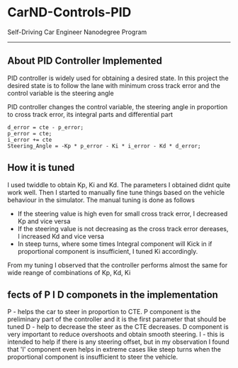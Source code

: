 # CarND-Controls-PID
Self-Driving Car Engineer Nanodegree Program

---

## About PID Controller Implemented
PID controller is widely used for obtaining a desired state. In this project the desired state is to follow the lane with minimum cross track error and the control variable is the steering angle

PID controller changes the control variable, the steering angle in proportion to cross track error, its integral parts and differential part


```
d_error = cte - p_error;
p_error = cte;
i_error += cte
Steering_Angle = -Kp * p_error - Ki * i_error - Kd * d_error;
```

## How it is tuned
I used twiddle to obtain Kp, Ki and Kd. The parameters I obtained didnt quite work well. Then I started to manually fine tune things based on the vehicle behaviour in the simulator. The manual tuning is done as follows

* If the steering value is high even for small cross track error, I decreased Kp and vice versa
* If the steering value is not decreasing as the cross track error dereases, I increased Kd and vice versa
* In steep turns, where some times Integral component will Kick in if proportional component is insufficient, I tuned Ki accordingly.

From my tuning I observed that the controller performs almost the same for wide reange of combinations of Kp, Kd, Ki

## fects of P I D componets in the implementation

P - helps the car to steer in proportion to CTE. P component is the preliminary part of the controller and it is the first parameter that should be tuned
D - help to decrease the steer as the CTE decreases. D component is very important to reduce overshoots and obtain smooth steering. 
I - this is intended to help if there is any steering offset, but in my observation I found that 'I' component even helps in extreme cases like steep turns when the proportional component is insufficient to steer the vehicle. 



